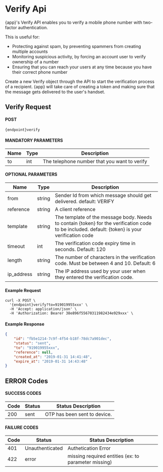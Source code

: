 # Verify Api

{app}'s Verify API enables you to verify a mobile phone number with two-factor authentication.

This is useful for:
   - Protecting against spam, by preventing spammers from creating multiple accounts
   - Monitoring suspicious activity, by forcing an account user to verify ownership of a number
   - Ensuring that you can reach your users at any time because you have their correct phone number

Create a new Verify object through the API to start the verification process of a recipient. {app} will take care of creating a token and making sure that the message gets delivered to the user's handset.

## Verify Request

#### POST
```
{endpoint}verify
```

#### MANDATORY PARAMETERS

| Name     | Type | Description |
|----------|------|----------|
| to | int | The telephone number that you want to verify|

####  OPTIONAL PARAMETERS

| Name     | Type | Description |
|----------|------|------------|
| from | string | Sender Id from which message should get delivered. default: VERIFY|
| reference | string | A client reference|
| template | string | The template of the message body. Needs to contain {token} for the verification code to be included. default: {token} is your verification code|
| timeout | int | The verification code expiry time in seconds. Default: 120|
| length | string | The number of characters in the verification code. Must be between 4 and 10. Default: 6|
| ip_address | string | The IP address used by your user when they entered the verification code. |

#### Example Request

```curl
curl -X POST \
  '{endpoint}verify?to=919019955xxx' \
  -H 'Accept: application/json' \
  -H 'Authorization: Bearer 38e896f55670311982434e929xxx' \
```

#### Example Response

```json
{
    "id": "fb5e1214-7c9f-4f54-b18f-78dc7a901dec",
    "status": "sent",
    "to": "919019955xxx",
    "reference": null,
    "created_at": "2019-01-31 14:41:48",
    "expire_at": "2019-01-31 14:43:48"
}
```


## ERROR Codes

####  SUCCESS CODES

|Code|Status|Status Description|
|--- |--- |--- |
|200 | sent | OTP has been sent to device. |


####  FAILURE CODES

|Code|Status|Status Description|
|--- |--- |--- |
|401 | Unauthenticated | Authetication Error |
|422 | error | missing required entities (ex: to parameter missing) |
